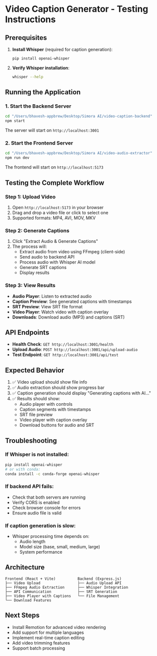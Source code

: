 # Video Caption Generator - Testing Instructions

## Prerequisites

1. **Install Whisper** (required for caption generation):
   ```bash
   pip install openai-whisper
   ```

2. **Verify Whisper installation**:
   ```bash
   whisper --help
   ```

## Running the Application

### 1. Start the Backend Server
```bash
cd "/Users/bhavesh-appbrew/Desktop/Simora AI/video-caption-backend"
npm start
```
The server will start on `http://localhost:3001`

### 2. Start the Frontend Server
```bash
cd "/Users/bhavesh-appbrew/Desktop/Simora AI/video-audio-extractor"
npm run dev
```
The frontend will start on `http://localhost:5173`

## Testing the Complete Workflow

### Step 1: Upload Video
1. Open `http://localhost:5173` in your browser
2. Drag and drop a video file or click to select one
3. Supported formats: MP4, AVI, MOV, MKV

### Step 2: Generate Captions
1. Click "Extract Audio & Generate Captions"
2. The process will:
   - Extract audio from video using FFmpeg (client-side)
   - Send audio to backend API
   - Process audio with Whisper AI model
   - Generate SRT captions
   - Display results

### Step 3: View Results
- **Audio Player**: Listen to extracted audio
- **Caption Preview**: See generated captions with timestamps
- **SRT Preview**: View SRT file format
- **Video Player**: Watch video with caption overlay
- **Downloads**: Download audio (MP3) and captions (SRT)

## API Endpoints

- **Health Check**: `GET http://localhost:3001/health`
- **Upload Audio**: `POST http://localhost:3001/api/upload-audio`
- **Test Endpoint**: `GET http://localhost:3001/api/test`

## Expected Behavior

1. ✅ Video upload should show file info
2. ✅ Audio extraction should show progress bar
3. ✅ Caption generation should display "Generating captions with AI..."
4. ✅ Results should show:
   - Audio player with controls
   - Caption segments with timestamps
   - SRT file preview
   - Video player with caption overlay
   - Download buttons for audio and SRT

## Troubleshooting

### If Whisper is not installed:
```bash
pip install openai-whisper
# or with conda:
conda install -c conda-forge openai-whisper
```

### If backend API fails:
- Check that both servers are running
- Verify CORS is enabled
- Check browser console for errors
- Ensure audio file is valid

### If caption generation is slow:
- Whisper processing time depends on:
  - Audio length
  - Model size (base, small, medium, large)
  - System performance

## Architecture

```
Frontend (React + Vite)          Backend (Express.js)
├── Video Upload                 ├── Audio Upload API
├── FFmpeg Audio Extraction      ├── Whisper Integration
├── API Communication            ├── SRT Generation
├── Video Player with Captions   └── File Management
└── Download Features
```

## Next Steps

- Install Remotion for advanced video rendering
- Add support for multiple languages
- Implement real-time caption editing
- Add video trimming features
- Support batch processing